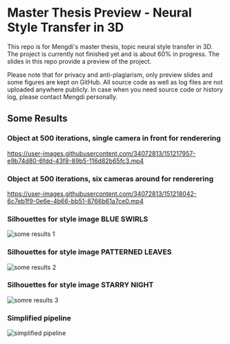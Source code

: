 # Master Thesis Preview - Neural Style Transfer in 3D

This repo is for Mengdi's master thesis, topic neural style transfer in 3D. The project is currently not finished yet and is about 60% in progress. The slides in this repo provide a preview of the project.

Please note that for privacy and anti-plagiarism, only preview slides and some figures are kept on GitHub. All source code as well as log files are not uploaded anywhere publicly. In case when you need source code or history log, please contact Mengdi personally.

## Some Results

### Object at 500 iterations, single camera in front for renderering
https://user-images.githubusercontent.com/34072813/151217957-e9b74d80-6fdd-43f8-89b5-116d82b65fc3.mp4

### Object at 500 iterations, six cameras around for renderering
https://user-images.githubusercontent.com/34072813/151218042-6c7eb1f9-0e6e-4b66-bb51-8766b61a7ce0.mp4

### Silhouettes for style image BLUE SWIRLS
![some results 1](https://user-images.githubusercontent.com/34072813/151218181-d78583ad-7f95-479c-8310-26cc8e8e405a.png)

### Silhouettes for style image PATTERNED LEAVES
![some results 2](https://user-images.githubusercontent.com/34072813/151218255-4fad2620-0b14-449e-b710-d9e75641a561.png)

### Silhouettes for style image STARRY NIGHT
![somre results 3](https://user-images.githubusercontent.com/34072813/151218349-a3a33bbc-e3db-47d0-9c0f-2853ec7a2f98.png)

### Simplified pipeline
![simplified pipeline](https://user-images.githubusercontent.com/34072813/151218626-6aa82d6c-1581-4730-8f4d-9c3fba52dad1.png)
